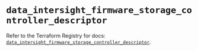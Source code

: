# `data_intersight_firmware_storage_controller_descriptor`

Refer to the Terraform Registry for docs: [`data_intersight_firmware_storage_controller_descriptor`](https://registry.terraform.io/providers/ciscodevnet/intersight/1.0.71/docs/data-sources/firmware_storage_controller_descriptor).
